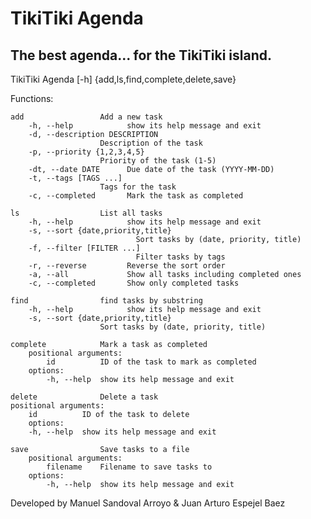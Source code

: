 # TikiTiki Agenda

## The best agenda... for the TikiTiki island.

TikiTiki Agenda [-h] {add,ls,find,complete,delete,save}


Functions:

    add                 Add a new task
        -h, --help            show its help message and exit
        -d, --description DESCRIPTION
                        Description of the task
        -p, --priority {1,2,3,4,5}
                        Priority of the task (1-5)
        -dt, --date DATE      Due date of the task (YYYY-MM-DD)
        -t, --tags [TAGS ...]
                        Tags for the task
        -c, --completed       Mark the task as completed
        
    ls                  List all tasks
        -h, --help            show its help message and exit
        -s, --sort {date,priority,title}
                                Sort tasks by (date, priority, title)
        -f, --filter [FILTER ...]
                                Filter tasks by tags
        -r, --reverse         Reverse the sort order
        -a, --all             Show all tasks including completed ones
        -c, --completed       Show only completed tasks
        
    find                find tasks by substring
        -h, --help            show its help message and exit
        -s, --sort {date,priority,title}
                        Sort tasks by (date, priority, title)
                        
    complete            Mark a task as completed
        positional arguments:
            id          ID of the task to mark as completed
        options:
            -h, --help  show its help message and exit
            
    delete              Delete a task
    positional arguments:
        id          ID of the task to delete
        options:
        -h, --help  show its help message and exit
        
    save                Save tasks to a file
        positional arguments:
            filename    Filename to save tasks to
        options:
            -h, --help  show its help message and exit

Developed by Manuel Sandoval Arroyo & Juan Arturo Espejel Baez
